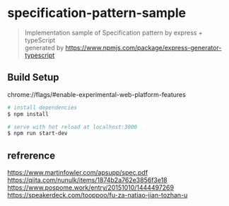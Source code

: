 # specification-pattern-sample
> Implementation sample of Specification pattern by express + typeScript  
> generated by https://www.npmjs.com/package/express-generator-typescript  

## Build Setup

chrome://flags/#enable-experimental-web-platform-features

``` bash
# install dependencies
$ npm install

# serve with hot reload at localhost:3000
$ npm run start-dev
```

## refrerence
https://www.martinfowler.com/apsupp/spec.pdf  
https://qiita.com/nunulk/items/1874b2a762e3856f3e18  
https://www.pospome.work/entry/20151010/1444497269  
https://speakerdeck.com/tooppoo/fu-za-natiao-jian-tozhan-u  
